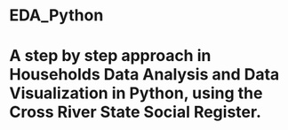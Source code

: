 # EDA_Python
# A step by step approach in Households Data Analysis and Data Visualization in Python, using the Cross River State Social Register.
